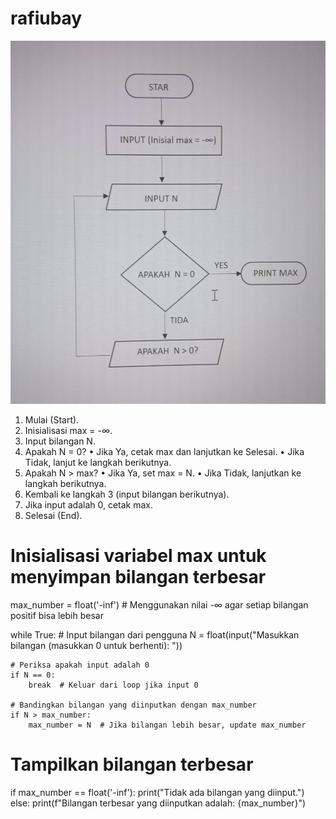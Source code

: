 # rafiubay
![flowchart](<gambar flowchr.jpg>)
















1.	  Mulai (Start).
2.	 Inisialisasi max = -∞.
3.	Input bilangan N.
4.	Apakah N = 0?
•	Jika Ya, cetak max dan lanjutkan ke Selesai.
•	Jika Tidak, lanjut ke langkah berikutnya.
5.	Apakah N > max?
•	Jika Ya, set max = N.
•	Jika Tidak, lanjutkan ke langkah berikutnya.
6.	Kembali ke langkah 3 (input bilangan berikutnya).
7.	 Jika input adalah 0, cetak max.
8.	Selesai (End).

# Inisialisasi variabel max untuk menyimpan bilangan terbesar
max_number = float('-inf')  # Menggunakan nilai -∞ agar setiap bilangan positif bisa lebih besar

while True:
    # Input bilangan dari pengguna
    N = float(input("Masukkan bilangan (masukkan 0 untuk berhenti): "))
    
    # Periksa apakah input adalah 0
    if N == 0:
        break  # Keluar dari loop jika input 0
    
    # Bandingkan bilangan yang diinputkan dengan max_number
    if N > max_number:
        max_number = N  # Jika bilangan lebih besar, update max_number

# Tampilkan bilangan terbesar
if max_number == float('-inf'):
    print("Tidak ada bilangan yang diinput.")
else:
    print(f"Bilangan terbesar yang diinputkan adalah: {max_number}")
